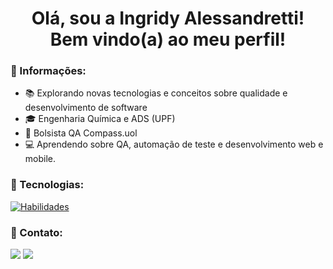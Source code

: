 <div align='center'>
    <h1 align='center'>
    Olá, sou a Ingridy Alessandretti! 
    <br/>
    Bem vindo(a) ao meu perfil! 
    </h1>  
</div>


### 📍 Informações:

- 📚 Explorando novas tecnologias e conceitos sobre qualidade e desenvolvimento de software
- 🎓 Engenharia Química e ADS (UPF)
- 💼 Bolsista QA Compass.uol
- 💻 Aprendendo sobre QA, automação de teste e desenvolvimento web e mobile.


### 📍 Tecnologias:

[![Habilidades](https://skillicons.dev/icons?i=html,css,py,php,java,postgres,postman,git,gitlab,github,eclipse,vscode)](https://skillicons.dev)


### 📍 Contato:

<div>
  <a href="https://www.linkedin.com/in/ingridy-alessandretti-6787841a0/" target="_blank"><img src="https://img.shields.io/badge/-LinkedIn-%230077B5?style=for-the-badge&logo=linkedin&logoColor=white" target="_blank"></a>
  <a href = "mailto:ingridyalessandretti7@gmail.com"><img src="https://img.shields.io/badge/-Gmail-%23333?style=for-the-badge&logo=gmail&logoColor=white" target="_blank"></a>
</div>
